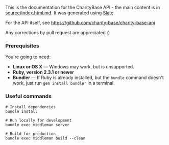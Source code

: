 This is the documentation for the CharityBase API - the main content is in [source/index.html.md](source/index.html.md). It was generated using [Slate](https://github.com/lord/slate).

For the API itself, see https://github.com/charity-base/charity-base-api

Any corrections by pull request are appreciated :)


### Prerequisites

You're going to need:

 - **Linux or OS X** — Windows may work, but is unsupported.
 - **Ruby, version 2.3.1 or newer**
 - **Bundler** — If Ruby is already installed, but the `bundle` command doesn't work, just run `gem install bundler` in a terminal.

### Useful commands

```shell
# Install dependencies
bundle install
```

```shell
# Run locally for development
bundle exec middleman server
```

```shell
# Build for production
bundle exec middleman build --clean
```
